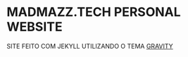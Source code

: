 
# MADMAZZ.TECH PERSONAL WEBSITE


SITE FEITO COM JEKYLL UTILIZANDO O TEMA [GRAVITY](https://hemangkumar.xyz/Gravity/)


